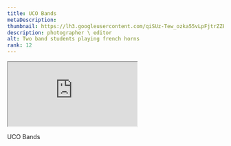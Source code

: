 ```yaml
---
title: UCO Bands
metaDescription: 
thumbnail: https://lh3.googleusercontent.com/qiSUz-Tew_ozka55vLpFjtrZZBN1v3RLnyH68DHNznrKf_MI6bS_OUA8CBl9EPeh1vW3szp-QA_QWyq0gfTarrYgTQ8h729KfaGDyYeduHFBmHwBKGU8OdxKV_4_Sh2hftqkz4LC5w=w2400
description: photographer \ editor
alt: Two band students playing french horns
rank: 12
---
```



<iframe src="https://www.youtube.com/embed/Xtz82rGCkUA" class="youtube-iframe"></iframe>

UCO Bands